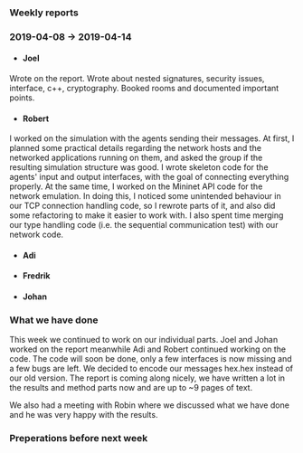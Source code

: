 ### Weekly reports
### 2019-04-08 -> 2019-04-14

* #### Joel
Wrote on the report. Wrote about nested signatures, security issues, interface, c++, cryptography. Booked rooms and documented important points. 
* #### Robert
I worked on the simulation with the agents sending their messages. At first, I planned some practical details regarding the network hosts and the networked applications running on them, and asked the group if the resulting simulation structure was good. I wrote skeleton code for the agents' input and output interfaces, with the goal of connecting everything properly. At the same time, I worked on the Mininet API code for the network emulation. In doing this, I noticed some unintended behaviour in our TCP connection handling code, so I rewrote parts of it, and also did some refactoring to make it easier to work with. I also spent time merging our type handling code (i.e. the sequential communication test) with our network code.
* #### Adi

* #### Fredrik

* #### Johan

### What we have done
This week we continued to work on our individual parts. Joel and Johan worked on the report meanwhile Adi and Robert continued working on the code. The code will soon be done, only a few interfaces is now missing and a few bugs are left. We decided to encode our messages hex.hex instead of our old version. The report is coming along nicely, we have written a lot in the results and method parts now and are up to ~9 pages of text. 

We also had a meeting with Robin where we discussed what we have done and he was very happy with the results. 
### Preperations before next week
